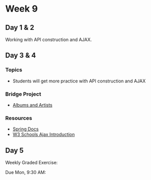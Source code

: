 # Week 9

## Day 1 & 2

Working with API construction and AJAX.

## Day 3 & 4

### Topics

-   Students will get more practice with API construction and AJAX

### Bridge Project

-   [Albums and Artists](https://wecancodeit.github.io/java-exercises/artists-and-albums/)

### Resources

-   [Spring Docs](https://docs.spring.io/spring/docs/4.3.x/spring-framework-reference/htmlsingle/)
-   [W3 Schools Ajax Introduction](https://www.w3schools.com/xml/ajax_intro.asp)

## Day 5

Weekly Graded Exercise:

Due Mon, 9:30 AM:

